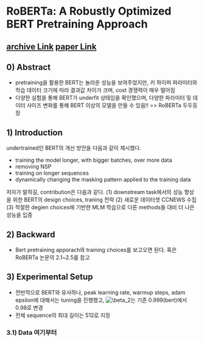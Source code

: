  # RoBERTa: A Robustly Optimized BERT Pretraining Approach
 [archive Link](https://arxiv.org/abs/1907.11692)
 [paper Link](https://arxiv.org/pdf/1907.11692.pdf)
 ---
 
 ## 0) Abstract
 - pretraining을 활용한 BERT는 놀라운 성능을 보여주었지만, 키 하이퍼 파라미터와 학습 데이터 크기에 따라 결과값 차이가 크며, cost 경쟁력이 매우 떨어짐
 - 다양한 실험을 통해 BERT가 underfit 상태임을 확인했으며, 다양한 파라미터 및 데이터 사이즈 변화를 통해 BERT 이상의 모델을 만들 수 있음!!
 => RoBERTa 두두등장
 
 ## 1) Introduction
 undertrained인 BERT의 개선 방안을 다음과 같이 제시했다.
 - training the model longer, with bigger batches, over more data
 - removing NSP
 - training on longer sequences
 - dynamically changing the masking pattern applied to the training data
 
 저자가 말하길, contribution은 다음과 같다.
 (1) downstream task에서의 성능 향상을 위한 BERT의 design choices, traning 전략
 (2) 새로운 데이터셋 CCNEWS 수집
 (3) 적절한 degien choices에 기반한 MLM 학습으로 다른 methods들 대비 더 나은 성능을 입증
 
 ## 2) Backward
 - Bert pretraining apporach와 training choices를 보고오면 된다. 혹은 RoBERTa 논문의 2.1~2.5를 참고

## 3) Experimental Setup
- 전반적으로 BERT와 유사하나, peak learning rate, warmup steps, adam epsilon에 대해서는 tuning을 진행했고,
![\beta_2](https://latex.codecogs.com/svg.latex?\beta_2)는 기존 0.999(bert)에서 0.98로 변경
- 전체 sequence의 최대 길이는 512로 지정

### 3.1) Data 여기부터 
